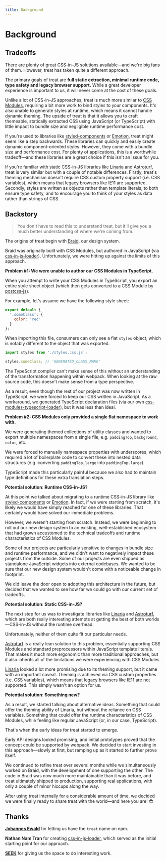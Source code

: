 ```yaml
---
title: Background
---
```


# Background

## Tradeoffs

There are plenty of great CSS-in-JS solutions available—and we're big fans of them. However, treat has taken quite a different approach.

The primary goals of treat are **full static extraction, minimal runtime code, type safety and legacy browser support.** While a great developer experience is important to us, it will never come at the cost of these goals.

Unlike a lot of CSS-in-JS approaches, treat is much more similar to [CSS Modules](https://github.com/css-modules/css-modules), requiring a bit more work to bind styles to your components. It's also unable to generate styles at runtime, which means it cannot handle dynamic theming. The upside of treat is that it allows you to craft themeable, statically extracted CSS using JavaScript (or TypeScript) with little impact to bundle size and negligible runtime performance cost.

If you're used to libraries like [styled-components](https://www.styled-components.com) or [Emotion](https://emotion.sh/), treat might seem like a step backwards. These libraries can quickly and easily create dynamic component-oriented styles. However, they come with a bundle size and performance cost. For plenty of applications, this is a worthwhile tradeoff—and these libraries are a great choice if this isn't an issue for you.

If you're familiar with static CSS-in-JS libraries like [Linaria](https://linaria.now.sh/) and [Astroturf](https://github.com/4Catalyzer/astroturf), treat is very similar but with a couple of notable differences. Firstly, treat's theming mechanism doesn't require CSS custom property support (i.e. CSS variables), which means that legacy browsers like IE11 are supported. Secondly, styles are written as objects rather than template literals, to both ensure type safety, and to encourage you to think of your styles as data rather than strings of CSS.

## Backstory

> You don't have to read this to understand treat, but it'll give you a much better understanding of where we're coming from.

The origins of treat begin with [Braid](https://github.com/seek-oss/braid-design-system), our design system.

Braid was originally built with CSS Modules, but authored in JavaScript (via [css-in-js-loader](https://github.com/naistran/css-in-js-loader)). Unfortunately, we were hitting up against the limits of this approach.

**Problem #1: We were unable to author our CSS Modules in TypeScript.**

When you attempt to write your CSS Modules in TypeScript, you export an entire style sheet object (which then gets converted to a CSS Module by [postcss-js](https://github.com/postcss/postcss-js)).

For example, let's assume we have the following style sheet:

```js
export default {
  '.someClass': {
    color: 'red'
  }
};
```

When importing this file, consumers can only see a flat `styles` object, which is notably different to the object that was exported.

```js
import styles from './styles.css.js';

styles.someClass; // 'GENERATED_CLASS_NAME'
```

The TypeScript compiler can't make sense of this without an understanding of the transformation happening within webpack. When looking at the raw source code, this doesn't make sense from a type perspective.

As a result, even though the rest of our project was now written in TypeScript, we were forced to keep our CSS written in JavaScript. As a workaround, we generated TypeScript declaration files (via our own [css-modules-typescript-loader](https://github.com/seek-oss/css-modules-typescript-loader)), but it was less than ideal.

**Problem #2: CSS Modules only provided a single flat namespace to work with.**

We were generating themed collections of utility classes and wanted to export multiple namespaces from a single file, e.g. `paddingTop`, `background`, `color`, etc.

We were forced to manually namespace properties with underscores, which required a lot of boilerplate code to convert these into nested data structures (e.g. converting `paddingTop_large` into `paddingTop.large`).

TypeScript made this particularly painful because we also had to maintain type definitions for these extra translation steps.

**Potential solution: Runtime CSS-in-JS?**

At this point we talked about migrating to a runtime CSS-in-JS library like [styled-components](https://www.styled-components.com) or [Emotion](https://emotion.sh/). In fact, if we were starting from scratch, it's likely we would have simply reached for one of these libraries. That certainly would have solved our immediate problems.

However, we weren't starting from scratch. Instead, we were beginning to roll out our new design system to an existing, well-established ecosystem that had grown accustomed to the technical tradeoffs and runtime characteristics of CSS Modules.

Some of our projects are particularly sensitive to changes in bundle size and runtime performance, and we didn't want to negatively impact these projects from the outside. Some of our projects are even shipped as standalone JavaScript widgets into external codebases. We wanted to be sure that our new design system wouldn't come with a noticeable change in footprint.

We did leave the door open to adopting this architecture in the future, but decided that we wanted to see how far we could go with our current set of tradeoffs.

**Potential solution: Static CSS-in-JS?**

The next step for us was to investigate libraries like [Linaria](https://linaria.now.sh/) and [Astroturf](https://github.com/4Catalyzer/astroturf), which are both really interesting attempts at getting the best of both worlds—CSS-in-JS without the runtime overhead.

Unfortunately, neither of them quite fit our particular needs.

[Astroturf](https://github.com/4Catalyzer/astroturf) is a really lean solution to this problem, essentially supporting CSS Modules and standard preprocessors within JavaScript template literals. That makes it much more ergonomic than more traditional approaches, but it also inherits all of the limitations we were experiencing with CSS Modules.

[Linaria](https://linaria.now.sh/) looked a lot more promising due to its theming support, but it came with an important caveat. Theming is achieved via CSS custom properties (i.e. CSS variables), which means that legacy browsers like IE11 are not supported. This simply wasn't an option for us.

**Potential solution: Something new?**

As a result, we started talking about alternative ideas. Something that could offer the theming ability of Linaria, but without the reliance on CSS variables. Something that could offer the runtime characteristics of CSS Modules, while feeling like regular JavaScript (or, in our case, TypeScript).

That's when the early ideas for treat started to emerge.

Early API designs looked promising, and initial prototypes proved that the concept could be supported by webpack. We decided to start investing in this approach—slowly at first, but ramping up as it started to further prove itself.

We continued to refine treat over several months while we simultaneously worked on Braid, with the development of one supporting the other. The code in Braid was now much more maintainable than it was before, and treat ultimately shipped to production, supporting real applications, with only a couple of minor hiccups along the way.

After using treat internally for a considerable amount of time, we decided we were finally ready to share treat with the world—and here you are! 😎

## Thanks

**[Johannes Ewald](https://twitter.com/Jhnnns)** for letting us have the `treat` name on npm.

**Nathan Nam Tran** for creating [css-in-js-loader](https://github.com/ntharim/css-in-js-loader), which served as the initial starting point for our approach.

**[SEEK](https://www.seek.com.au)** for giving us the space to do interesting work.
